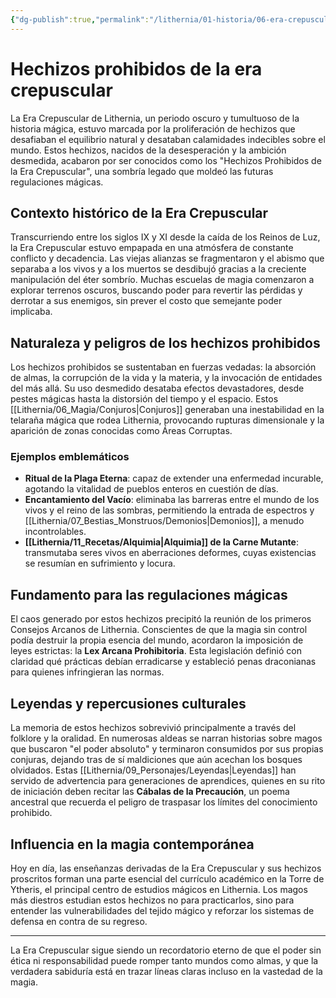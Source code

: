 ```yaml
---
{"dg-publish":true,"permalink":"/lithernia/01-historia/06-era-crepuscular/hechizos-prohibidos-de-la-era-crepuscular/","title":"Hechizos prohibidos de la era crepuscular","tags":["lithernia","magia","historia","lore","era-crepuscular"]}
---
```


# Hechizos prohibidos de la era crepuscular

La Era Crepuscular de Lithernia, un periodo oscuro y tumultuoso de la historia mágica, estuvo marcada por la proliferación de hechizos que desafiaban el equilibrio natural y desataban calamidades indecibles sobre el mundo. Estos hechizos, nacidos de la desesperación y la ambición desmedida, acabaron por ser conocidos como los "Hechizos Prohibidos de la Era Crepuscular", una sombría legado que moldeó las futuras regulaciones mágicas.

## Contexto histórico de la Era Crepuscular

Transcurriendo entre los siglos IX y XI desde la caída de los Reinos de Luz, la Era Crepuscular estuvo empapada en una atmósfera de constante conflicto y decadencia. Las viejas alianzas se fragmentaron y el abismo que separaba a los vivos y a los muertos se desdibujó gracias a la creciente manipulación del éter sombrío. Muchas escuelas de magia comenzaron a explorar terrenos oscuros, buscando poder para revertir las pérdidas y derrotar a sus enemigos, sin prever el costo que semejante poder implicaba.

## Naturaleza y peligros de los hechizos prohibidos

Los hechizos prohibidos se sustentaban en fuerzas vedadas: la absorción de almas, la corrupción de la vida y la materia, y la invocación de entidades del más allá. Su uso desmedido desataba efectos devastadores, desde pestes mágicas hasta la distorsión del tiempo y el espacio. Estos [[Lithernia/06_Magia/Conjuros\|Conjuros]] generaban una inestabilidad en la telaraña mágica que rodea Lithernia, provocando rupturas dimensionale y la aparición de zonas conocidas como Áreas Corruptas.

### Ejemplos emblemáticos

- **Ritual de la Plaga Eterna**: capaz de extender una enfermedad incurable, agotando la vitalidad de pueblos enteros en cuestión de días.
- **Encantamiento del Vacío**: eliminaba las barreras entre el mundo de los vivos y el reino de las sombras, permitiendo la entrada de espectros y [[Lithernia/07_Bestias_Monstruos/Demonios\|Demonios]], a menudo incontrolables.
- **[[Lithernia/11_Recetas/Alquimia\|Alquimia]] de la Carne Mutante**: transmutaba seres vivos en aberraciones deformes, cuyas existencias se resumían en sufrimiento y locura.

## Fundamento para las regulaciones mágicas

El caos generado por estos hechizos precipitó la reunión de los primeros Consejos Arcanos de Lithernia. Conscientes de que la magia sin control podía destruir la propia esencia del mundo, acordaron la imposición de leyes estrictas: la **Lex Arcana Prohibitoria**. Esta legislación definió con claridad qué prácticas debían erradicarse y estableció penas draconianas para quienes infringieran las normas.

## Leyendas y repercusiones culturales

La memoria de estos hechizos sobrevivió principalmente a través del folklore y la oralidad. En numerosas aldeas se narran historias sobre magos que buscaron "el poder absoluto" y terminaron consumidos por sus propias conjuras, dejando tras de sí maldiciones que aún acechan los bosques olvidados. Estas [[Lithernia/09_Personajes/Leyendas\|Leyendas]] han servido de advertencia para generaciones de aprendices, quienes en su rito de iniciación deben recitar las **Cábalas de la Precaución**, un poema ancestral que recuerda el peligro de traspasar los límites del conocimiento prohibido.

## Influencia en la magia contemporánea

Hoy en día, las enseñanzas derivadas de la Era Crepuscular y sus hechizos proscritos forman una parte esencial del currículo académico en la Torre de Ytheris, el principal centro de estudios mágicos en Lithernia. Los magos más diestros estudian estos hechizos no para practicarlos, sino para entender las vulnerabilidades del tejido mágico y reforzar los sistemas de defensa en contra de su regreso.

---

La Era Crepuscular sigue siendo un recordatorio eterno de que el poder sin ética ni responsabilidad puede romper tanto mundos como almas, y que la verdadera sabiduría está en trazar líneas claras incluso en la vastedad de la magia.